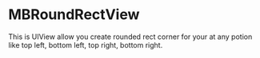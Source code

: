 # MBRoundRectView
This is UIView allow you create rounded rect corner for your at any potion like top left, bottom left, top right, bottom right.
